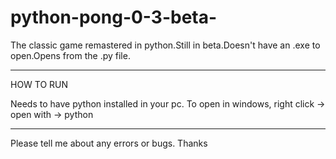 # python-pong-0-3-beta-
The classic game remastered in python.Still in beta.Doesn't have an .exe to open.Opens from the .py file.

----------------------------------------------------------------

HOW TO RUN

Needs to have python installed in your pc.
To open in windows, right click -> open with -> python 

----------------------------------------------------------------

Please tell me about any errors or bugs.
Thanks
